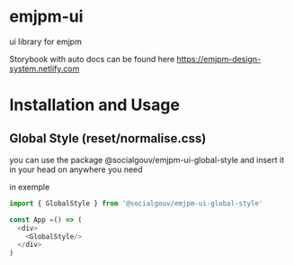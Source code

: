 # emjpm-ui
ui library for emjpm

Storybook with auto docs can be found here https://emjpm-design-system.netlify.com

# Installation and Usage

## Global Style (reset/normalise.css)

you can use the package @socialgouv/emjpm-ui-global-style and insert it in your head on anywhere you need

in exemple 

```javascript
import { GlobalStyle } from '@socialgouv/emjpm-ui-global-style'

const App =() => (
  <div>
    <GlobalStyle/>
  </div>
)
```